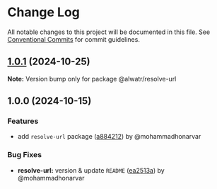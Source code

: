 # Change Log

All notable changes to this project will be documented in this file.
See [Conventional Commits](https://conventionalcommits.org) for commit guidelines.

## [1.0.1](https://github.com/Alwatr/nanolib/compare/@alwatr/resolve-url@1.0.0...@alwatr/resolve-url@1.0.1) (2024-10-25)

**Note:** Version bump only for package @alwatr/resolve-url

## 1.0.0 (2024-10-15)

### Features

- add `resolve-url` package ([a884212](https://github.com/Alwatr/nanolib/commit/a88421233d5cd84dd2fea34c370026b9a81cd887)) by @mohammadhonarvar

### Bug Fixes

- **resolve-url:** version & update `README` ([ea2513a](https://github.com/Alwatr/nanolib/commit/ea2513a374a7841cc8d7f9a4cafcba6efced0299)) by @mohammadhonarvar
